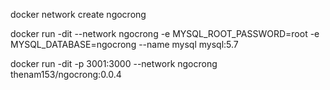
docker network create ngocrong

docker run -dit --network ngocrong -e MYSQL_ROOT_PASSWORD=root -e MYSQL_DATABASE=ngocrong --name mysql mysql:5.7

docker run -dit -p 3001:3000 --network ngocrong thenam153/ngocrong:0.0.4
